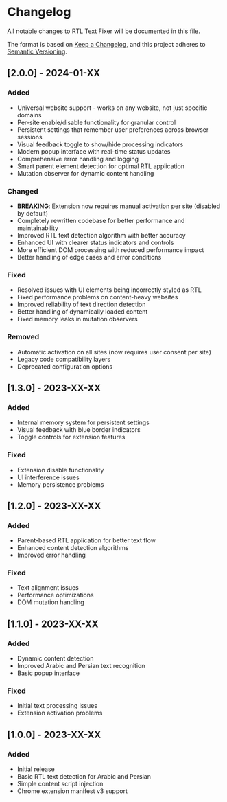 # Changelog

All notable changes to RTL Text Fixer will be documented in this file.

The format is based on [Keep a Changelog](https://keepachangelog.com/en/1.0.0/),
and this project adheres to [Semantic Versioning](https://semver.org/spec/v2.0.0.html).

## [2.0.0] - 2024-01-XX

### Added
- Universal website support - works on any website, not just specific domains
- Per-site enable/disable functionality for granular control
- Persistent settings that remember user preferences across browser sessions
- Visual feedback toggle to show/hide processing indicators
- Modern popup interface with real-time status updates
- Comprehensive error handling and logging
- Smart parent element detection for optimal RTL application
- Mutation observer for dynamic content handling

### Changed
- **BREAKING**: Extension now requires manual activation per site (disabled by default)
- Completely rewritten codebase for better performance and maintainability
- Improved RTL text detection algorithm with better accuracy
- Enhanced UI with clearer status indicators and controls
- More efficient DOM processing with reduced performance impact
- Better handling of edge cases and error conditions

### Fixed
- Resolved issues with UI elements being incorrectly styled as RTL
- Fixed performance problems on content-heavy websites
- Improved reliability of text direction detection
- Better handling of dynamically loaded content
- Fixed memory leaks in mutation observers

### Removed
- Automatic activation on all sites (now requires user consent per site)
- Legacy code compatibility layers
- Deprecated configuration options

## [1.3.0] - 2023-XX-XX

### Added
- Internal memory system for persistent settings
- Visual feedback with blue border indicators
- Toggle controls for extension features

### Fixed
- Extension disable functionality
- UI interference issues
- Memory persistence problems

## [1.2.0] - 2023-XX-XX

### Added
- Parent-based RTL application for better text flow
- Enhanced content detection algorithms
- Improved error handling

### Fixed
- Text alignment issues
- Performance optimizations
- DOM mutation handling

## [1.1.0] - 2023-XX-XX

### Added
- Dynamic content detection
- Improved Arabic and Persian text recognition
- Basic popup interface

### Fixed
- Initial text processing issues
- Extension activation problems

## [1.0.0] - 2023-XX-XX

### Added
- Initial release
- Basic RTL text detection for Arabic and Persian
- Simple content script injection
- Chrome extension manifest v3 support
